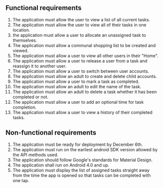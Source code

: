## Functional requirements
1. The application must allow the user to view a list of all current tasks.
1. The application must allow the user to view all of their tasks in one location.
1. the application must allow a user to allocate an unassigned task to themselves.
1. The application must allow a communal shopping list to be created and viewed.
1. The application must allow a user to view all other users in their "Home".
1. The application must allow a user to release a user from a task and reassign it to another user.
1. The application must allow a user to switch between user accounts.
1. The application must allow an adult to create and delete child accounts.
1. The application must allow a user to mark a task as completed.
1. The application must allow an adult to edit the name of the task.
1. The application must allow an adult to delete a task whether it has been completed or not.
1. The application must allow a user to add an optional time for task completion.
1. The application must allow a user to view a history of their completed tasks.

## Non-functional requirements
1. The application must be ready for deployment by December 6th.
1. The application must run on the earliest android SDK version allowed by the API methods used.
1. The application should follow Google's standards for Material Design.
1. The application shall run on Android 4.0 and up.
1. The application must display the list of assigned tasks straight away from the time the app is opened so that tasks can be completed with one tap.